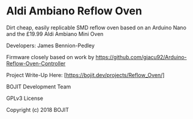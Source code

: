 # Aldi Ambiano Reflow Oven
Dirt cheap, easily replicable SMD reflow oven based on an Arduino Nano
and the £19.99 Aldi Ambiano Mini Oven

Developers: James Bennion-Pedley

Firmware closely based on work by https://github.com/giacu92/Arduino-Reflow-Oven-Controller

Project Write-Up Here: [https://bojit.dev/projects/Reflow_Oven/]

BOJIT Development Team

GPLv3 License

Copyright (c) 2018 BOJIT

